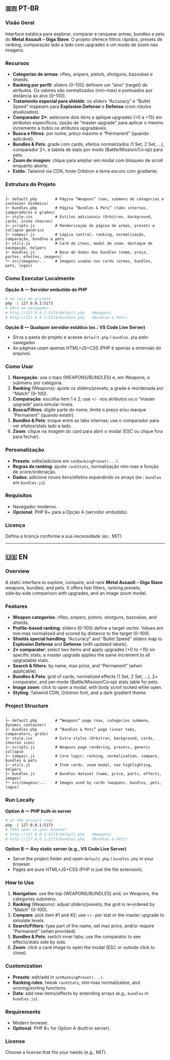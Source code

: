## 🇧🇷 PT-BR

### Visão Geral
Interface estática para explorar, comparar e ranquear armas, bundles e pets do **Metal Assault – Giga Slave**. O projeto oferece filtros rápidos, presets de ranking, comparação lado a lado com upgrades e um modo de zoom nas imagens.

### Recursos
- **Categorias de armas**: rifles, snipers, pistols, shotguns, bazookas e shields.
- **Ranking por perfil**: sliders (0–100) definem um “alvo” (target) de atributos. Os valores são normalizados (min–max) e pontuados por distância ao alvo (0–100).
- **Tratamento especial para shields**: os sliders “Accuracy” e “Bullet Speed” mapeiam para **Explosion Defense** e **Defense** (com rótulos atualizados).
- **Comparador 2×**: selecione dois itens e aplique upgrades (+0 a +15) em atributos específicos; opção de “master upgrade” para aplicar o mesmo incremento a todos os atributos upgradáveis.
- **Busca e filtros**: por nome, preço máximo e “Permanent” (quando aplicável).
- **Bundles & Pets**: grade com cards, efeitos normalizados (1 Set, 2 Set, …), comparador 2×, e tabela de stats por modo (Battle/Mission/Co‑op) para pets.
- **Zoom de imagem**: clique para ampliar em modal com bloqueio de scroll enquanto aberto.
- **Estilo**: Tailwind via CDN, fonte Orbitron e tema escuro com gradiente.

### Estrutura do Projeto
```
.
├─ default.php        # Página “Weapons” (nav, submenu de categorias e container dinâmico)
├─ bundles.php        # Página “Bundles & Pets” (tabs internas, comparadores e grades)
├─ style.css          # Estilos adicionais (Orbitron, background, cards, ícone chevron)
├─ scripts.js         # Renderização de página de armas, presets e collapse genérico
├─ compair.js         # Lógica central: ranking, normalização, comparação, bundles & pets
├─ utils.js           # Card de itens, modal de zoom, destaque de navegação, helpers
├─ bundles.js         # Base de dados dos bundles (nome, preço, partes, efeitos, imagens)
└─ src/imagens/...    # Imagens usadas nos cards (armas, bundles, pets, logos)
```

### Como Executar Localmente
**Opção A — Servidor embutido do PHP**
```bash
# na raiz do projeto
php -S 127.0.0.1:5173
# abra no navegador:
# http://127.0.0.1:5173/default.php   (Weapons)
# http://127.0.0.1:5173/bundles.php   (Bundles & Pets)
```

**Opção B — Qualquer servidor estático (ex.: VS Code Live Server)**
- Sirva a pasta do projeto e acesse `default.php` / `bundles.php` pelo navegador.
- As páginas usam apenas HTML+JS+CSS (PHP é apenas a extensão do arquivo).

### Como Usar
1. **Navegação**: use o topo (WEAPONS/BUNDLES) e, em Weapons, o submenu por categoria.
2. **Ranking** (Weapons): ajuste os sliders/presets; a grade é reordenada por “Match” (0–100).
3. **Comparação**: escolha item 1 e 2; use `+/-` nos atributos ou o “master upgrade” para simular níveis.
4. **Busca/Filtros**: digite parte do nome, limite o preço e/ou marque “Permanent” (quando existir).
5. **Bundles & Pets**: troque entre as tabs internas; use o comparador para ver efeitos/stats lado a lado.
6. **Zoom**: clique na imagem do card para abrir o modal (ESC ou clique fora para fechar).

### Personalização
- **Presets**: edite/adicione em `setRankingPreset(...)`.
- **Regras de ranking**: ajuste `rankStats`, normalização min–max e função de score/ordenação.
- **Dados**: adicione novos itens/efeitos expandindo os arrays (ex.: `bundles` em `bundles.js`).

### Requisitos
- Navegador moderno.
- **Opcional**: PHP 8+ para a Opção A (servidor embutido).

### Licença
Defina a licença conforme a sua necessidade (ex.: MIT).

---

## 🇺🇸 EN

### Overview
A static interface to explore, compare, and rank **Metal Assault – Giga Slave** weapons, bundles, and pets. It offers fast filters, ranking presets, side‑by‑side comparison with upgrades, and an image zoom modal.

### Features
- **Weapon categories**: rifles, snipers, pistols, shotguns, bazookas, and shields.
- **Profile‑based ranking**: sliders (0–100) define a target vector. Values are min‑max normalized and scored by distance to the target (0–100).
- **Shields special handling**: “Accuracy” and “Bullet Speed” sliders map to **Explosion Defense** and **Defense** (with updated labels).
- **2× comparator**: select two items and apply upgrades (+0 to +15) on specific stats; a master upgrade applies the same increment to all upgradable stats.
- **Search & filters**: by name, max price, and “Permanent” (when applicable).
- **Bundles & Pets**: grid of cards, normalized effects (1 Set, 2 Set, …), 2× comparator, and per‑mode (Battle/Mission/Co‑op) stats table for pets.
- **Image zoom**: click to open a modal, with body scroll locked while open.
- **Styling**: Tailwind CDN, Orbitron font, and a dark gradient theme.

### Project Structure
```
.
├─ default.php        # “Weapons” page (nav, categories submenu, dynamic container)
├─ bundles.php        # “Bundles & Pets” page (inner tabs, comparators, grids)
├─ style.css          # Extra styles (Orbitron, background, cards, chevron icon)
├─ scripts.js         # Weapons page rendering, presets, generic collapse
├─ compair.js         # Core logic: ranking, normalization, compare, bundles & pets
├─ utils.js           # Item cards, zoom modal, nav highlighting, helpers
├─ bundles.js         # Bundles dataset (name, price, parts, effects, images)
└─ src/imagens/...    # Images used by cards (weapons, bundles, pets, logos)
```

### Run Locally
**Option A — PHP built‑in server**
```bash
# at the project root
php -S 127.0.0.1:5173
# then open in your browser:
# http://127.0.0.1:5173/default.php   (Weapons)
# http://127.0.0.1:5173/bundles.php   (Bundles & Pets)
```

**Option B — Any static server (e.g., VS Code Live Server)**
- Serve the project folder and open `default.php` / `bundles.php` in your browser.
- Pages are pure HTML+JS+CSS (PHP is just the file extension).

### How to Use
1. **Navigation**: use the top (WEAPONS/BUNDLES) and, on Weapons, the categories submenu.
2. **Ranking** (Weapons): adjust sliders/presets; the grid is re‑ordered by “Match” (0–100).
3. **Compare**: pick item #1 and #2; use `+/-` per stat or the master upgrade to simulate levels.
4. **Search/Filters**: type part of the name, set max price, and/or require “Permanent” (when provided).
5. **Bundles & Pets**: switch inner tabs; use the comparator to see effects/stats side by side.
6. **Zoom**: click a card image to open the modal (ESC or outside click to close).

### Customization
- **Presets**: edit/add in `setRankingPreset(...)`.
- **Ranking rules**: tweak `rankStats`, min–max normalization, and scoring/sorting functions.
- **Data**: add new items/effects by extending arrays (e.g., `bundles` in `bundles.js`).

### Requirements
- Modern browser.
- **Optional**: PHP 8+ for Option A (built‑in server).

### License
Choose a license that fits your needs (e.g., MIT).
